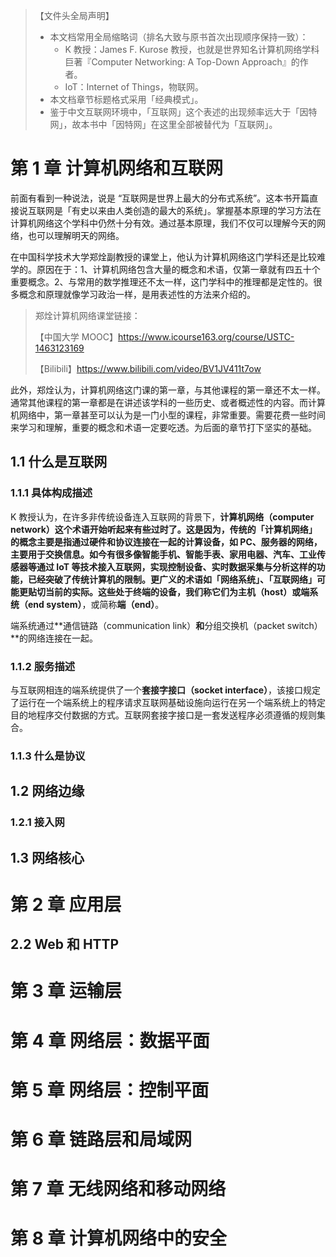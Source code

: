 > 【文件头全局声明】
>
> - 本文档常用全局缩略词（排名大致与原书首次出现顺序保持一致）：
>     - K 教授：James F. Kurose 教授，也就是世界知名计算机网络学科巨著『Computer Networking: A Top-Down Approach』的作者。
>     - IoT：Internet of Things，物联网。
> - 本文档章节标题格式采用「经典模式」。
> - 鉴于中文互联网环境中，「互联网」这个表述的出现频率远大于「因特网」，故本书中「因特网」在这里全部被替代为「互联网」。





# 第 1 章   计算机网络和互联网



前面有看到一种说法，说是 “互联网是世界上最大的分布式系统”。这本书开篇直接说互联网是「有史以来由人类创造的最大的系统」。掌握基本原理的学习方法在计算机网络这个学科中仍然十分有效。通过基本原理，我们不仅可以理解今天的网络，也可以理解明天的网络。

在中国科学技术大学郑烇副教授的课堂上，他认为计算机网络这门学科还是比较难学的。原因在于：1、计算机网络包含大量的概念和术语，仅第一章就有四五十个重要概念。2、与常用的数学推理还不太一样，这门学科中的推理都是定性的。很多概念和原理就像学习政治一样，是用表述性的方法来介绍的。

> 郑烇计算机网络课堂链接：
>
> 【中国大学 MOOC】https://www.icourse163.org/course/USTC-1463123169
>
> 【Bilibili】https://www.bilibili.com/video/BV1JV411t7ow

此外，郑烇认为，计算机网络这门课的第一章，与其他课程的第一章还不太一样。通常其他课程的第一章都是在讲述该学科的一些历史、或者概述性的内容。而计算机网络中，第一章甚至可以认为是一门小型的课程，非常重要。需要花费一些时间来学习和理解，重要的概念和术语一定要吃透。为后面的章节打下坚实的基础。

## 1.1   什么是互联网

### 1.1.1   具体构成描述

K 教授认为，在许多非传统设备连入互联网的背景下，**计算机网络（computer network）**这个术语开始听起来有些过时了。这是因为，传统的「计算机网络」的概念主要是指通过硬件和协议连接在一起的计算设备，如 PC、服务器的网络，主要用于交换信息。如今有很多像智能手机、智能手表、家用电器、汽车、工业传感器等通过 IoT 等技术接入互联网，实现控制设备、实时数据采集与分析这样的功能，已经突破了传统计算机的限制。更广义的术语如「网络系统」、「互联网络」可能更贴切当前的实际。这些处于终端的设备，我们称它们为**主机（host）**或**端系统（end system）**，或简称**端（end）**。

端系统通过**通信链路（communication link）**和**分组交换机（packet switch）**的网络连接在一起。

### 1.1.2   服务描述





与互联网相连的端系统提供了一个**套接字接口（socket interface）**，该接口规定了运行在一个端系统上的程序请求互联网基础设施向运行在另一个端系统上的特定目的地程序交付数据的方式。互联网套接字接口是一套发送程序必须遵循的规则集合。



### 1.1.3   什么是协议



## 1.2   网络边缘



### 1.2.1   接入网



## 1.3   网络核心





# 第 2 章   应用层



## 2.2   Web 和 HTTP





# 第 3 章   运输层



# 第 4 章   网络层：数据平面



# 第 5 章   网络层：控制平面



# 第 6 章   链路层和局域网





# 第 7 章   无线网络和移动网络





# 第 8 章   计算机网络中的安全



